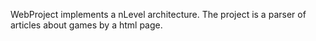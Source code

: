 WebProject implements a nLevel architecture. The project is a parser of articles about games by a html page.
